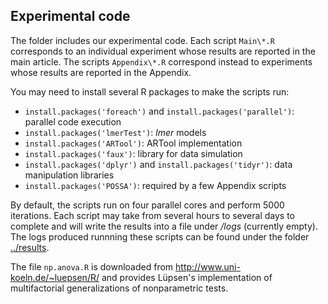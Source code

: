 ## Experimental code

The folder includes our experimental code. Each script ``Main\*.R`` corresponds to an individual experiment whose results are reported in the main article. The scripts ``Appendix\*.R`` correspond instead to experiments whose results are reported in the Appendix. 

You may need to install several R packages to make the scripts run: 

- ``install.packages('foreach')`` and  ``install.packages('parallel')``: parallel code execution
- ``install.packages('lmerTest')``: *lmer* models
- ``install.packages('ARTool')``: ARTool implementation
- ``install.packages('faux')``: library for data simulation
- ``install.packages('dplyr')`` and ``install.packages('tidyr')``: data manipulation libraries
- ``install.packages('POSSA')``: required by a few Appendix scripts

By default, the scripts run on four parallel cores and perform 5000 iterations. Each script may take from several hours to several days to complete and will write the results into a file under */logs* (currently empty). The logs produced runnning these scripts can be found under the folder [../results](../results/).

The file ``np.anova.R`` is downloaded from http://www.uni-koeln.de/~luepsen/R/ and provides Lüpsen's implementation of  multifactorial generalizations of nonparametric tests.
